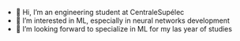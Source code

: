 - 👋 Hi, I’m an engineering student at CentraleSupélec
- 👀 I’m interested in ML, especially in neural networks development
- 🌱 I’m looking forward to specialize in ML for my las year of studies
